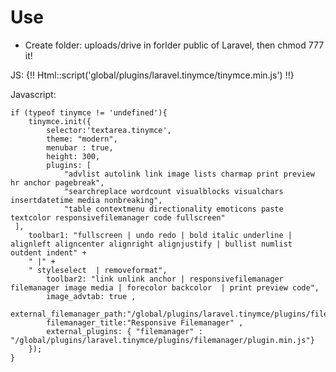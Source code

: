 # Use

- Create folder: uploads/drive in forlder public of Laravel, then chmod 777 it!

JS:
{!! Html::script('global/plugins/laravel.tinymce/tinymce.min.js') !!}

Javascript:

    if (typeof tinymce != 'undefined'){
        tinymce.init({
            selector:'textarea.tinymce',
            theme: "modern",
            menubar : true,
            height: 300,
            plugins: [
                "advlist autolink link image lists charmap print preview hr anchor pagebreak",
                "searchreplace wordcount visualblocks visualchars insertdatetime media nonbreaking",
                "table contextmenu directionality emoticons paste textcolor responsivefilemanager code fullscreen"
     ],
        toolbar1: "fullscreen | undo redo | bold italic underline | alignleft aligncenter alignright alignjustify | bullist numlist outdent indent" +
        " |" +
        " styleselect  | removeformat",
            toolbar2: "link unlink anchor | responsivefilemanager filemanager image media | forecolor backcolor  | print preview code",
            image_advtab: true ,
            external_filemanager_path:"/global/plugins/laravel.tinymce/plugins/filemanager/",
            filemanager_title:"Responsive Filemanager" ,
            external_plugins: { "filemanager" : "/global/plugins/laravel.tinymce/plugins/filemanager/plugin.min.js"}
        });
    }
